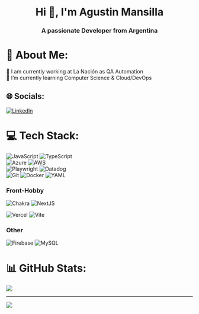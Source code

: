 <h1 align="center">Hi 👋, I'm Agustin Mansilla</h1>
<h3 align="center">A passionate Developer from Argentina</h3>

# 💫 About Me:<br/>

🔭 I am currently working at La Nación as QA Automation <br/>
🌱 I’m currently learning Computer Science & Cloud/DevOps <br/>

## 🌐 Socials:
[![LinkedIn](https://img.shields.io/badge/LinkedIn-%230077B5.svg?logo=linkedin&logoColor=white)](https://linkedin.com/in/agustinmme) 
# 💻 Tech Stack:
![JavaScript](https://img.shields.io/badge/javascript-%23323330.svg?style=for-the-badge&logo=javascript&logoColor=%23F7DF1E) ![TypeScript](https://img.shields.io/badge/typescript-%23007ACC.svg?style=for-the-badge&logo=typescript&logoColor=white)<br/>
![Azure](https://img.shields.io/badge/azure-%230072C6.svg?style=for-the-badge&logo=microsoftazure&logoColor=white) ![AWS](https://img.shields.io/badge/AWS-%23FF9900.svg?style=for-the-badge&logo=amazon-aws&logoColor=white)<br/>
 ![Playwright](https://img.shields.io/badge/playwright-%23323330.svg?style=for-the-badge&logo=playwright) ![Datadog](https://img.shields.io/badge/datadog-%23632CA6.svg?style=for-the-badge&logo=datadog&logoColor=white) <br/> 
![Git](https://img.shields.io/badge/git-%23F05033.svg?style=for-the-badge&logo=git&logoColor=white) ![Docker](https://img.shields.io/badge/docker-%230db7ed.svg?style=for-the-badge&logo=docker&logoColor=white) ![YAML](https://img.shields.io/badge/YAML-%230072C6.svg?style=for-the-badge&logo=YAML&logoColor=white)
<h3>Front-Hobby</h3>

![Chakra](https://img.shields.io/badge/chakra-%234ED1C5.svg?style=for-the-badge&logo=chakraui&logoColor=white) ![NextJS](https://img.shields.io/badge/Next-black?style=for-the-badge&logo=next.js&logoColor=white)<br/>

![Vercel](https://img.shields.io/badge/vercel-%23000000.svg?style=for-the-badge&logo=vercel&logoColor=white) ![Vite](https://img.shields.io/badge/vite-%23646CFF.svg?style=for-the-badge&logo=vite&logoColor=white)<br/>

<h3>Other</h3>

![Firebase](https://img.shields.io/badge/firebase-%23039BE5.svg?style=for-the-badge&logo=firebase) ![MySQL](https://img.shields.io/badge/mysql-4479A1.svg?style=for-the-badge&logo=mysql&logoColor=white)<br/>

# 📊 GitHub Stats:

![](https://github-readme-stats.vercel.app/api/top-langs/?username=agustinmme&theme=dark&hide_border=false&include_all_commits=false&count_private=false&layout=compact)

---
[![](https://visitcount.itsvg.in/api?id=agustinmme&icon=0&color=0)](https://visitcount.itsvg.in)

<!-- Proudly created with GPRM ( https://gprm.itsvg.in ) -->
